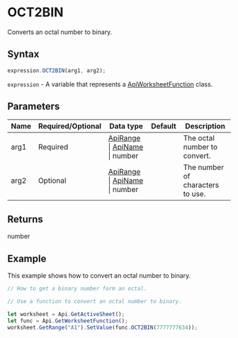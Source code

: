 # OCT2BIN

Converts an octal number to binary.

## Syntax

```javascript
expression.OCT2BIN(arg1, arg2);
```

`expression` - A variable that represents a [ApiWorksheetFunction](../ApiWorksheetFunction.md) class.

## Parameters

| **Name** | **Required/Optional** | **Data type** | **Default** | **Description** |
| ------------- | ------------- | ------------- | ------------- | ------------- |
| arg1 | Required | [ApiRange](../../ApiRange/ApiRange.md) \| [ApiName](../../ApiName/ApiName.md) \| number |  | The octal number to convert. |
| arg2 | Optional | [ApiRange](../../ApiRange/ApiRange.md) \| [ApiName](../../ApiName/ApiName.md) \| number |  | The number of characters to use. |

## Returns

number

## Example

This example shows how to convert an octal number to binary.

```javascript editor-xlsx
// How to get a binary number form an octal.

// Use a function to convert an octal number to binary.

let worksheet = Api.GetActiveSheet();
let func = Api.GetWorksheetFunction();
worksheet.GetRange("A1").SetValue(func.OCT2BIN(7777777634));
```
